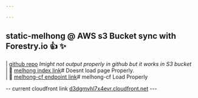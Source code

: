 ```yaml
---

---
```

## static-melhong @ AWS s3 Bucket sync with Forestry.io :+1: :sparkles: 

| [github repo](https://melhong.github.io/melhong-cf/) *lmight not output properly in github but it works in S3 bucket*  
| :rocket:  [melhong index link](https://s3.amazonaws.com/melhong-cf/index.html)# Doesnt load page Properly.   
| :rocket:  [melhong-cf endpoint link](http://melhong-cf.s3-website-us-east-1.amazonaws.com)# melhong-cf Load Properly

-- current cloudfront link [d3dgmvhl7x4evr.cloudfront.net](http://d3dgmvhl7x4evr.cloudfront.net) ---
